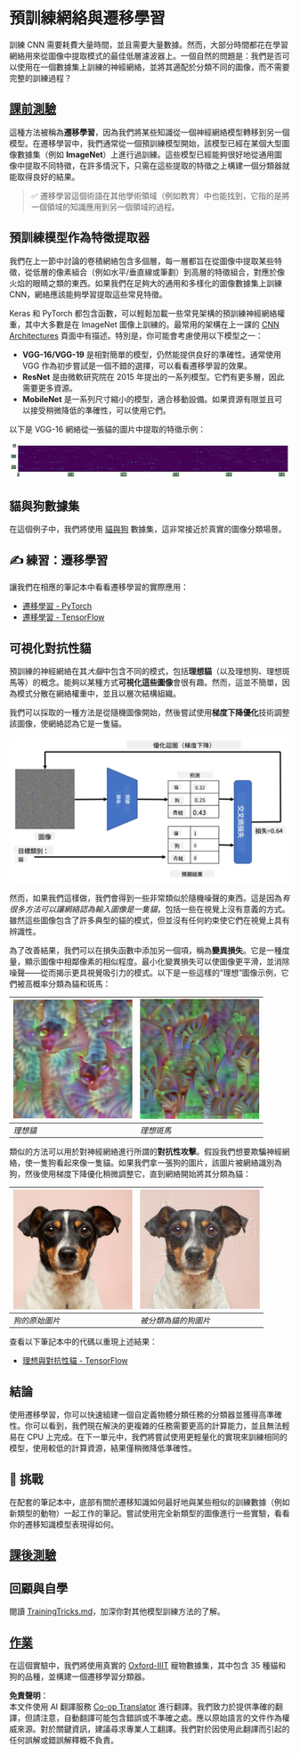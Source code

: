 <!--
CO_OP_TRANSLATOR_METADATA:
{
  "original_hash": "717775c4050ccbffbe0c961ad8bf7bf7",
  "translation_date": "2025-08-24T22:01:34+00:00",
  "source_file": "lessons/4-ComputerVision/08-TransferLearning/README.md",
  "language_code": "tw"
}
-->
# 預訓練網絡與遷移學習

訓練 CNN 需要耗費大量時間，並且需要大量數據。然而，大部分時間都花在學習網絡用來從圖像中提取模式的最佳低層濾波器上。一個自然的問題是：我們是否可以使用在一個數據集上訓練的神經網絡，並將其適配於分類不同的圖像，而不需要完整的訓練過程？

## [課前測驗](https://ff-quizzes.netlify.app/en/ai/quiz/15)

這種方法被稱為**遷移學習**，因為我們將某些知識從一個神經網絡模型轉移到另一個模型。在遷移學習中，我們通常從一個預訓練模型開始，該模型已經在某個大型圖像數據集（例如 **ImageNet**）上進行過訓練。這些模型已經能夠很好地從通用圖像中提取不同特徵，在許多情況下，只需在這些提取的特徵之上構建一個分類器就能取得良好的結果。

> ✅ 遷移學習這個術語在其他學術領域（例如教育）中也能找到，它指的是將一個領域的知識應用到另一個領域的過程。

## 預訓練模型作為特徵提取器

我們在上一節中討論的卷積網絡包含多個層，每一層都旨在從圖像中提取某些特徵，從低層的像素組合（例如水平/垂直線或筆劃）到高層的特徵組合，對應於像火焰的眼睛之類的東西。如果我們在足夠大的通用和多樣化的圖像數據集上訓練 CNN，網絡應該能夠學習提取這些常見特徵。

Keras 和 PyTorch 都包含函數，可以輕鬆加載一些常見架構的預訓練神經網絡權重，其中大多數是在 ImageNet 圖像上訓練的。最常用的架構在上一課的 [CNN Architectures](../07-ConvNets/CNN_Architectures.md) 頁面中有描述。特別是，你可能會考慮使用以下模型之一：

* **VGG-16/VGG-19** 是相對簡單的模型，仍然能提供良好的準確性。通常使用 VGG 作為初步嘗試是一個不錯的選擇，可以看看遷移學習的效果。
* **ResNet** 是由微軟研究院在 2015 年提出的一系列模型。它們有更多層，因此需要更多資源。
* **MobileNet** 是一系列尺寸縮小的模型，適合移動設備。如果資源有限並且可以接受稍微降低的準確性，可以使用它們。

以下是 VGG-16 網絡從一張貓的圖片中提取的特徵示例：

![VGG-16 提取的特徵](../../../../../translated_images/features.6291f9c7ba3a0b951af88fc9864632b9115365410765680680d30c927dd67354.tw.png)

## 貓與狗數據集

在這個例子中，我們將使用 [貓與狗](https://www.microsoft.com/download/details.aspx?id=54765&WT.mc_id=academic-77998-cacaste) 數據集，這非常接近於真實的圖像分類場景。

## ✍️ 練習：遷移學習

讓我們在相應的筆記本中看看遷移學習的實際應用：

* [遷移學習 - PyTorch](../../../../../lessons/4-ComputerVision/08-TransferLearning/TransferLearningPyTorch.ipynb)
* [遷移學習 - TensorFlow](../../../../../lessons/4-ComputerVision/08-TransferLearning/TransferLearningTF.ipynb)

## 可視化對抗性貓

預訓練的神經網絡在其*大腦*中包含不同的模式，包括**理想貓**（以及理想狗、理想斑馬等）的概念。能夠以某種方式**可視化這些圖像**會很有趣。然而，這並不簡單，因為模式分散在網絡權重中，並且以層次結構組織。

我們可以採取的一種方法是從隨機圖像開始，然後嘗試使用**梯度下降優化**技術調整該圖像，使網絡認為它是一隻貓。

![圖像優化循環](../../../../../translated_images/ideal-cat-loop.999fbb8ff306e044f997032f4eef9152b453e6a990e449bbfb107de2493cc37e.tw.png)

然而，如果我們這樣做，我們會得到一些非常類似於隨機噪聲的東西。這是因為*有很多方法可以讓網絡認為輸入圖像是一隻貓*，包括一些在視覺上沒有意義的方式。雖然這些圖像包含了許多典型的貓的模式，但並沒有任何約束使它們在視覺上具有辨識性。

為了改善結果，我們可以在損失函數中添加另一個項，稱為**變異損失**。它是一種度量，顯示圖像中相鄰像素的相似程度。最小化變異損失可以使圖像更平滑，並消除噪聲——從而揭示更具視覺吸引力的模式。以下是一些這樣的“理想”圖像示例，它們被高概率分類為貓和斑馬：

![理想貓](../../../../../translated_images/ideal-cat.203dd4597643d6b0bd73038b87f9c0464322725e3a06ab145d25d4a861c70592.tw.png) | ![理想斑馬](../../../../../translated_images/ideal-zebra.7f70e8b54ee15a7a314000bb5df38a6cfe086ea04d60df4d3ef313d046b98a2b.tw.png)
-----|-----
*理想貓* | *理想斑馬*

類似的方法可以用於對神經網絡進行所謂的**對抗性攻擊**。假設我們想要欺騙神經網絡，使一隻狗看起來像一隻貓。如果我們拿一張狗的圖片，該圖片被網絡識別為狗，然後使用梯度下降優化稍微調整它，直到網絡開始將其分類為貓：

![狗的圖片](../../../../../translated_images/original-dog.8f68a67d2fe0911f33041c0f7fce8aa4ea919f9d3917ec4b468298522aeb6356.tw.png) | ![被分類為貓的狗圖片](../../../../../translated_images/adversarial-dog.d9fc7773b0142b89752539bfbf884118de845b3851c5162146ea0b8809fc820f.tw.png)
-----|-----
*狗的原始圖片* | *被分類為貓的狗圖片*

查看以下筆記本中的代碼以重現上述結果：

* [理想與對抗性貓 - TensorFlow](../../../../../lessons/4-ComputerVision/08-TransferLearning/AdversarialCat_TF.ipynb)

## 結論

使用遷移學習，你可以快速組建一個自定義物體分類任務的分類器並獲得高準確性。你可以看到，我們現在解決的更複雜的任務需要更高的計算能力，並且無法輕易在 CPU 上完成。在下一單元中，我們將嘗試使用更輕量化的實現來訓練相同的模型，使用較低的計算資源，結果僅稍微降低準確性。

## 🚀 挑戰

在配套的筆記本中，底部有關於遷移知識如何最好地與某些相似的訓練數據（例如新類型的動物）一起工作的筆記。嘗試使用完全新類型的圖像進行一些實驗，看看你的遷移知識模型表現得如何。

## [課後測驗](https://ff-quizzes.netlify.app/en/ai/quiz/16)

## 回顧與自學

閱讀 [TrainingTricks.md](TrainingTricks.md)，加深你對其他模型訓練方法的了解。

## [作業](lab/README.md)

在這個實驗中，我們將使用真實的 [Oxford-IIIT](https://www.robots.ox.ac.uk/~vgg/data/pets/) 寵物數據集，其中包含 35 種貓和狗的品種，並構建一個遷移學習分類器。

**免責聲明**：  
本文件使用 AI 翻譯服務 [Co-op Translator](https://github.com/Azure/co-op-translator) 進行翻譯。我們致力於提供準確的翻譯，但請注意，自動翻譯可能包含錯誤或不準確之處。應以原始語言的文件作為權威來源。對於關鍵資訊，建議尋求專業人工翻譯。我們對於因使用此翻譯而引起的任何誤解或錯誤解釋概不負責。